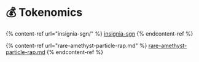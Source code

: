 # 💰 Tokenomics

{% content-ref url="insignia-sgn/" %}
[insignia-sgn](insignia-sgn/)
{% endcontent-ref %}

{% content-ref url="rare-amethyst-particle-rap.md" %}
[rare-amethyst-particle-rap.md](rare-amethyst-particle-rap.md)
{% endcontent-ref %}
